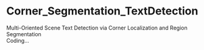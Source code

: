 # Corner_Segmentation_TextDetection
Multi-Oriented Scene Text Detection via Corner Localization and Region Segmentation<br>
Coding...
